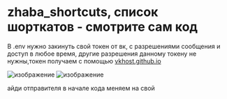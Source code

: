 ﻿# zhaba_shortcuts, список шорткатов - смотрите сам код

В .env нужно закинуть свой токен от вк, с разрешениями сообщения и доступ в любое время, другие разрешения данному токену не нужны,токен получаем с помощью 
[vkhost.github.io](https://vkhost.github.io/)

![изображение](https://github.com/user-attachments/assets/06779760-4f99-463a-8f47-ea348570c01c)
![изображение](https://github.com/user-attachments/assets/7ae4b9a0-ff97-4b20-976f-bb05b8f64ecf)

айди отправителя в начале кода меняем на свой

